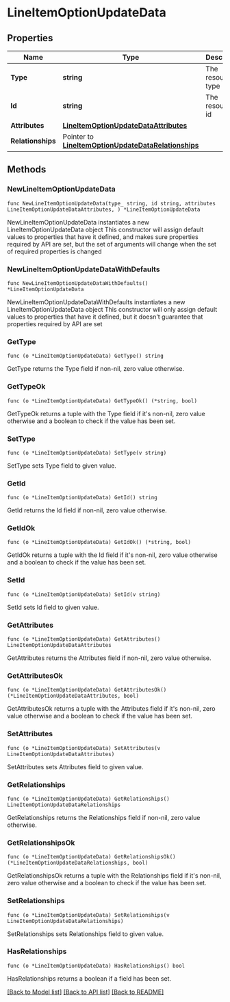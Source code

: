 # LineItemOptionUpdateData

## Properties

Name | Type | Description | Notes
------------ | ------------- | ------------- | -------------
**Type** | **string** | The resource&#39;s type | [default to "line_item_options"]
**Id** | **string** | The resource&#39;s id | 
**Attributes** | [**LineItemOptionUpdateDataAttributes**](LineItemOptionUpdateDataAttributes.md) |  | 
**Relationships** | Pointer to [**LineItemOptionUpdateDataRelationships**](LineItemOptionUpdateDataRelationships.md) |  | [optional] 

## Methods

### NewLineItemOptionUpdateData

`func NewLineItemOptionUpdateData(type_ string, id string, attributes LineItemOptionUpdateDataAttributes, ) *LineItemOptionUpdateData`

NewLineItemOptionUpdateData instantiates a new LineItemOptionUpdateData object
This constructor will assign default values to properties that have it defined,
and makes sure properties required by API are set, but the set of arguments
will change when the set of required properties is changed

### NewLineItemOptionUpdateDataWithDefaults

`func NewLineItemOptionUpdateDataWithDefaults() *LineItemOptionUpdateData`

NewLineItemOptionUpdateDataWithDefaults instantiates a new LineItemOptionUpdateData object
This constructor will only assign default values to properties that have it defined,
but it doesn't guarantee that properties required by API are set

### GetType

`func (o *LineItemOptionUpdateData) GetType() string`

GetType returns the Type field if non-nil, zero value otherwise.

### GetTypeOk

`func (o *LineItemOptionUpdateData) GetTypeOk() (*string, bool)`

GetTypeOk returns a tuple with the Type field if it's non-nil, zero value otherwise
and a boolean to check if the value has been set.

### SetType

`func (o *LineItemOptionUpdateData) SetType(v string)`

SetType sets Type field to given value.


### GetId

`func (o *LineItemOptionUpdateData) GetId() string`

GetId returns the Id field if non-nil, zero value otherwise.

### GetIdOk

`func (o *LineItemOptionUpdateData) GetIdOk() (*string, bool)`

GetIdOk returns a tuple with the Id field if it's non-nil, zero value otherwise
and a boolean to check if the value has been set.

### SetId

`func (o *LineItemOptionUpdateData) SetId(v string)`

SetId sets Id field to given value.


### GetAttributes

`func (o *LineItemOptionUpdateData) GetAttributes() LineItemOptionUpdateDataAttributes`

GetAttributes returns the Attributes field if non-nil, zero value otherwise.

### GetAttributesOk

`func (o *LineItemOptionUpdateData) GetAttributesOk() (*LineItemOptionUpdateDataAttributes, bool)`

GetAttributesOk returns a tuple with the Attributes field if it's non-nil, zero value otherwise
and a boolean to check if the value has been set.

### SetAttributes

`func (o *LineItemOptionUpdateData) SetAttributes(v LineItemOptionUpdateDataAttributes)`

SetAttributes sets Attributes field to given value.


### GetRelationships

`func (o *LineItemOptionUpdateData) GetRelationships() LineItemOptionUpdateDataRelationships`

GetRelationships returns the Relationships field if non-nil, zero value otherwise.

### GetRelationshipsOk

`func (o *LineItemOptionUpdateData) GetRelationshipsOk() (*LineItemOptionUpdateDataRelationships, bool)`

GetRelationshipsOk returns a tuple with the Relationships field if it's non-nil, zero value otherwise
and a boolean to check if the value has been set.

### SetRelationships

`func (o *LineItemOptionUpdateData) SetRelationships(v LineItemOptionUpdateDataRelationships)`

SetRelationships sets Relationships field to given value.

### HasRelationships

`func (o *LineItemOptionUpdateData) HasRelationships() bool`

HasRelationships returns a boolean if a field has been set.


[[Back to Model list]](../README.md#documentation-for-models) [[Back to API list]](../README.md#documentation-for-api-endpoints) [[Back to README]](../README.md)


